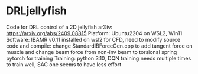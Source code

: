 # DRLjellyfish
Code for DRL control of a 2D jellyfish
arXiv: https://arxiv.org/abs/2409.08815
Platform: Ubuntu2204 on WSL2, Win11
Software: IBAMR v0.11 installed on wsl2 for CFD, need to modify source code and compile: change StandardIBForceGen.cpp to add tangent force on muscle and change beam force from non-inv beam to torsional spring
          pytorch for training
Training: python 3.10, DQN training needs multiple times to train well, SAC one seems to have less effort
